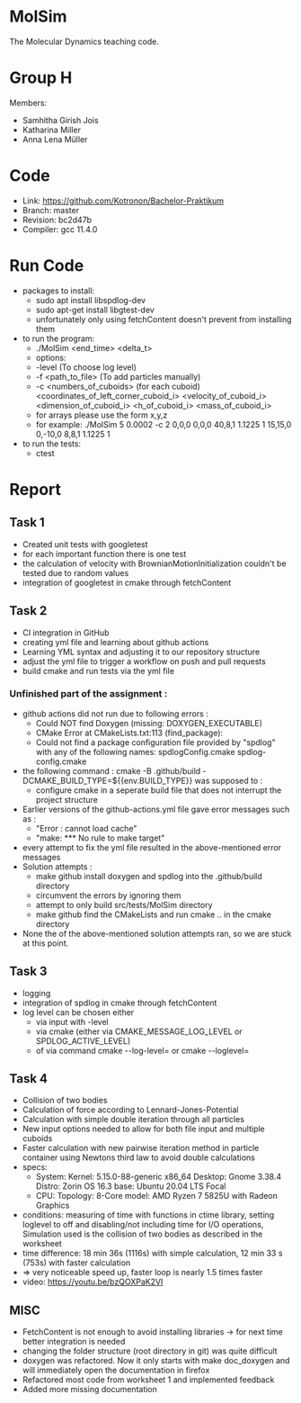 MolSim
===

The Molecular Dynamics teaching code.

# Group H #
Members:
* Samhitha Girish Jois
* Katharina Miller
* Anna Lena Müller

# Code #
* Link:     https://github.com/Kotronon/Bachelor-Praktikum
* Branch:   master
* Revision: bc2d47b
* Compiler: gcc 11.4.0

# Run Code #
* packages to install:
  * sudo apt install libspdlog-dev
  * sudo apt-get install libgtest-dev
  * unfortunately only using fetchContent doesn't prevent from installing them
* to run the program:
  * ./MolSim <end_time> <delta_t> 
  * options:
  * -level <level> (To choose log level)
  * -f <path_to_file> (To add particles manually)
  * -c <numbers_of_cuboids> (for each cuboid) <coordinates_of_left_corner_cuboid_i> <velocity_of_cuboid_i> <dimension_of_cuboid_i> <h_of_cuboid_i> <mass_of_cuboid_i> 
  * for arrays please use the form x,y,z
  * for example: ./MolSim 5 0.0002 -c 2 0,0,0 0,0,0 40,8,1 1.1225 1 15,15,0 0,-10,0 8,8,1 1.1225 1
* to run the tests:
  * ctest
  

# Report #
## Task 1 ##
* Created unit tests with googletest
* for each important function there is one test
* the calculation of velocity with BrownianMotionInitialization couldn't be tested due to random values
* integration of googletest in cmake through fetchContent 

## Task 2 ##
* CI integration in GitHub
* creating yml file and learning about github actions
* Learning YML syntax and adjusting it to our repository structure
* adjust the yml file to trigger a workflow on push and pull requests
* build cmake and run tests via the yml file
### Unfinished part of the assignment : 
* github actions did not run due to following errors :
  * Could NOT find Doxygen (missing: DOXYGEN_EXECUTABLE)
  * CMake Error at CMakeLists.txt:113 (find_package):
  * Could not find a package configuration file provided by "spdlog" with any of the following names: spdlogConfig.cmake spdlog-config.cmake
* the following command : cmake -B .github/build -DCMAKE_BUILD_TYPE=${{env.BUILD_TYPE}} was supposed to :
  *  configure cmake in a seperate build file that does not interrupt the project structure
* Earlier versions of the github-actions.yml file gave error messages such as :
  * "Error : cannot load cache"
  * "make: *** No rule to make target"
* every attempt to fix the yml file resulted in the above-mentioned error messages
* Solution attempts : 
  * make github install doxygen and spdlog into the .github/build directory 
  * circumvent the errors by ignoring them
  * attempt to only build src/tests/MolSim directory
  * make github find the CMakeLists and run cmake .. in the cmake directory
* None the of the above-mentioned solution attempts ran, so we are stuck at this point.

## Task 3 ##
* logging
* integration of spdlog in cmake through fetchContent
* log level can be chosen either 
  * via input with -level 
  * via cmake (either via CMAKE_MESSAGE_LOG_LEVEL or SPDLOG_ACTIVE_LEVEL)
  * of via command cmake --log-level=<level> or cmake --loglevel=<level>

## Task 4 ##
* Collision of two bodies
* Calculation of force according to Lennard-Jones-Potential
* Calculation with simple double iteration through all particles
* New input options needed to allow for both file input and multiple cuboids
* Faster calculation with new pairwise iteration method in particle container using Newtons third law to avoid double calculations
* specs: 
  * System:
    Kernel: 5.15.0-88-generic x86_64
    Desktop: Gnome 3.38.4
    Distro: Zorin OS 16.3
    base: Ubuntu 20.04 LTS Focal 
  * CPU:
    Topology: 8-Core model: AMD Ryzen 7 5825U with Radeon Graphics
* conditions: measuring of time with functions in ctime library, setting loglevel to off and disabling/not including time for I/O operations,
  Simulation used is the collision of two bodies as described in the worksheet
* time difference: 18 min 36s (1116s) with simple calculation, 12 min 33 s (753s) with faster calculation
* => very noticeable speed up, faster loop is nearly 1.5 times faster
* video: https://youtu.be/bzQOXPaK2VI

## MISC ##
* FetchContent is not enough to avoid installing libraries -> for next time better integration is needed
* changing the folder structure (root directory in git) was quite difficult
* doxygen was refactored. Now it only starts with make doc_doxygen and will immediately open the documentation in firefox
* Refactored most code from worksheet 1 and implemented feedback
* Added more missing documentation